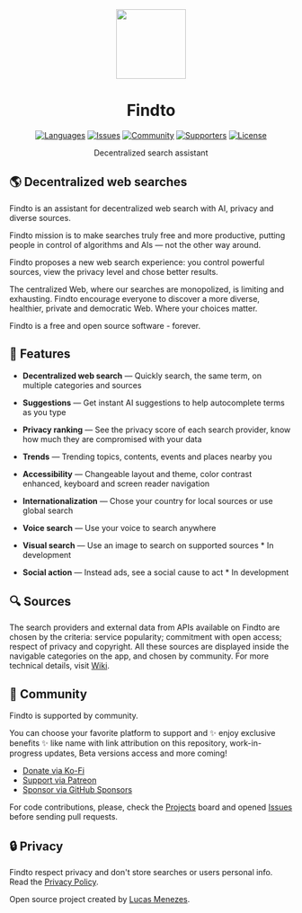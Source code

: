 <div align="center">
<a href="https://findto.app/?utm_source=findto_repo">
<img height="124" src="https://findto.app/favicon.svg">
</a>
</div>

<h1 align="center">
Findto
</h1>

<p align="center">
<a href="https://findto.app" target="_blank"><img alt="Languages" src="https://img.shields.io/badge/languages available -2-ffdb56"></a>
<a href="https://github.com/lucasm/findto/issues" target="_blank"><img alt="Issues" src="https://img.shields.io/github/issues/lucasm/findto?color=ff5c5c"></a>
<a href="https://discord.gg/gEDm5MU6pq" target="_blank"><img alt="Community" src="https://img.shields.io/discord/866829154032812073?color=bc86ff&label=community"></a>
<a href="https://ko-fi.com/findto" target="_blank"><img alt="Supporters" src="https://img.shields.io/badge/supporters -1-1491de"></a>
<a href="https://github.com/lucasm/findto/blob/master/LICENSE.md" target="_blank"><img alt="License" src="https://img.shields.io/github/license/lucasm/findto?color=37bf5d"></a>
</p>

<p align="center">
Decentralized search assistant<br>
</p>

## 🌎 Decentralized web searches

Findto is an assistant for decentralized web search with AI, privacy and diverse sources.

Findto mission is to make searches truly free and more productive, putting people in control of algorithms and AIs — not the other way around.

Findto proposes a new web search experience: you control powerful sources, view the privacy level and chose better results.

The centralized Web, where our searches are monopolized, is limiting and exhausting. Findto encourage everyone to discover a more diverse, healthier, private and democratic Web. Where your choices matter.

Findto is a free and open source software - forever.

## 🌈 Features

- **Decentralized web search** — Quickly search, the same term, on multiple categories and sources

- **Suggestions** — Get instant AI suggestions to help autocomplete terms as you type

- **Privacy ranking** — See the privacy score of each search provider, know how much they are compromised with your data

- **Trends** — Trending topics, contents, events and places nearby you

- **Accessibility** — Changeable layout and theme, color contrast enhanced, keyboard and screen reader navigation

- **Internationalization** — Chose your country for local sources or use global search

- **Voice search** — Use your voice to search anywhere

- **Visual search** — Use an image to search on supported sources \* In development

- **Social action** — Instead ads, see a social cause to act \* In development

## 🔍 Sources

The search providers and external data from APIs available on Findto are chosen by the criteria: service popularity; commitment with open access; respect of privacy and copyright. All these sources are displayed inside the navigable categories on the app, and chosen by community. For more technical details, visit [Wiki](https://github.com/lucasm/findto/wiki).

## 💖 Community

Findto is supported by community.

You can choose your favorite platform to support and ✨ enjoy exclusive benefits ✨ like name with link attribution on this repository, work-in-progress updates, Beta versions access and more coming!

- [Donate via Ko-Fi](https://ko-fi.com/findto)
- [Support via Patreon](https://patreon.com/findto)
- [Sponsor via GitHub Sponsors](https://github.com/sponsors/lucasm)

For code contributions, please, check the [Projects](https://github.com/lucasm/findto/projects) board and opened [Issues](https://github.com/lucasm/findto/issues) before sending pull requests.

## 🔒 Privacy

Findto respect privacy and don't store searches or users personal info. Read the [Privacy Policy](https://findto.app/privacy).

Open source project created by [Lucas Menezes](https://lucasm.dev/?utm_source=findto_app).
